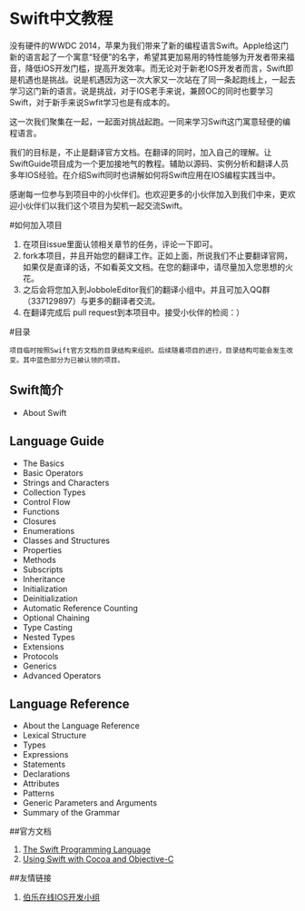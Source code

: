 Swift中文教程
==========

没有硬件的WWDC 2014，苹果为我们带来了新的编程语言Swift。Apple给这门新的语言起了一个寓意“轻便”的名字，希望其更加易用的特性能够为开发者带来福音，降低IOS开发门槛，提高开发效率。而无论对于新老IOS开发者而言，Swift即是机遇也是挑战。说是机遇因为这一次大家又一次站在了同一条起跑线上，一起去学习这门新的语言。说是挑战，对于IOS老手来说，兼顾OC的同时也要学习Swift，对于新手来说Swfit学习也是有成本的。  

这一次我们聚集在一起，一起面对挑战起跑。一同来学习Swift这门寓意轻便的编程语言。  

我们的目标是，不止是翻译官方文档。在翻译的同时，加入自己的理解。让SwiftGuide项目成为一个更加接地气的教程。辅助以源码、实例分析和翻译人员多年IOS经验。在介绍Swift同时也讲解如何将Swift应用在IOS编程实践当中。  


感谢每一位参与到项目中的小伙伴们。也欢迎更多的小伙伴加入到我们中来，更欢迎小伙伴们以我们这个项目为契机一起交流Swift。


#如何加入项目

1. 在项目issue里面认领相关章节的任务，评论一下即可。
2. fork本项目，并且开始您的翻译工作。正如上面，所说我们不止要翻译官网，如果仅是直译的话，不如看英文文档。在您的翻译中，请尽量加入您思想的火花。
3. 之后会将您加入到JobboleEditor我们的翻译小组中。并且可加入QQ群（337129897）与更多的翻译者交流。
4. 在翻译完成后 pull request到本项目中。接受小伙伴的检阅：）


#目录  

```
项目临时按照Swift官方文档的目录结构来组织。后续随着项目的进行，目录结构可能会发生改变。其中蓝色部分为已被认领的项目。
```

## Swift简介

-  About Swift

## Language Guide

-  The Basics
-  Basic Operators
-  Strings and Characters
-  Collection Types
-  Control Flow
-  Functions
-  Closures
-  Enumerations
-  Classes and Structures
-  Properties
-  Methods
-  Subscripts
-  Inheritance
-  Initialization
-  Deinitialization
-  Automatic Reference Counting
-  Optional Chaining
-  Type Casting
-  Nested Types
-  Extensions
-  Protocols
-  Generics
-  Advanced Operators

## Language Reference

-  About the Language Reference
-  Lexical Structure
-  Types
-  Expressions
-  Statements
-  Declarations
-  Attributes
-  Patterns
-  Generic Parameters and Arguments
-  Summary of the Grammar


##官方文档

1. [The Swift Programming Language](https://developer.apple.com/library/prerelease/ios/documentation/Swift/Conceptual/Swift_Programming_Language/index.html#//apple_ref/doc/uid/TP40014097)
2. [Using Swift with Cocoa and Objective-C](https://developer.apple.com/library/prerelease/ios/documentation/Swift/Conceptual/BuildingCocoaApps/index.html#//apple_ref/doc/uid/TP40014216)

##友情链接
1. [伯乐在线IOS开发小组](http://www.jobbole.com/groups/10/)
